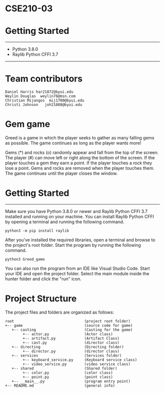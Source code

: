 # CSE210-03


# Getting Started
---

* Python 3.8.0
* Raylib Python CFFI 3.7
---

# Team contributors

```
Daniel Harris har21072@byui.edu
Weylin Douglas  weylin76@msn.com
Christian Mijangos  mij1700@byui.edu
Christi Johnson   joh21088@byui.edu
```

# Gem game 

Greed is a game in which the player seeks to gather as many falling gems as possible.
The game continues as long as the player wants more!

Gems (*) and rocks (o) randomly appear and fall from the top of the screen.
The player (#) can move left or right along the bottom of the screen.
If the player touches a gem they earn a point.
If the player touches a rock they lose a point.
Gems and rocks are removed when the player touches them.
The game continues until the player closes the window.

# Getting Started

---

Make sure you have Python 3.8.0 or newer and Raylib Python CFFI 3.7 installed and running on your machine. You can install Raylib Python CFFI by opening a terminal and running the following command.
```
python3 -m pip install raylib
```
After you've installed the required libraries, open a terminal and browse to the project's root folder. Start the program by running the following command.

```
python3 Greed_game
```
You can also run the program from an IDE like Visual Studio Code. Start your IDE and open the 
project folder. Select the main module inside the hunter folder and click the "run" icon.

# Project Structure

The project files and folders are organized as follows:

```
root                                (project root folder)
+-- game                            (source code for game)
   +-- casting                      (Casting for the game)
        +-- actor.py                (Actor class)
        +-- artifact.py             (Artifact Class)
        +-- cast.py                 (director class)
   +-- directing                    (Directing folder)
        +-- director.py             (director class)
   +-- services                     (Services folder)
        +-- keyboard_service.py     (Keyboard service class)
        +-- video_service.py        (video service class)
   +-- shared                       (Shared folder)
        +-- color.py                (color class)
        +-- point.py                (point class)
   +-- __main__.py                  (program entry point)
+-- README.md                       (general info)
```


